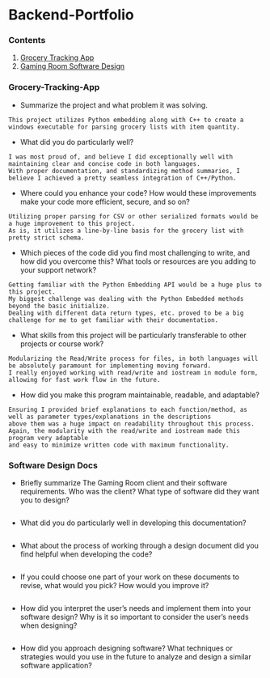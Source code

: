 # Backend-Portfolio

### Contents
1. [Grocery Tracking App](README.md#grocery-tracking-app)
2. [Gaming Room Software Design](README.md#software-design-docs)



### Grocery-Tracking-App

- Summarize the project and what problem it was solving.

```
This project utilizes Python embedding along with C++ to create a windows executable for parsing grocery lists with item quantity.
```

- What did you do particularly well?

```
I was most proud of, and believe I did exceptionally well with maintaining clear and concise code in both languages.  
With proper documentation, and standardizing method summaries, I believe I achieved a pretty seamless integration of C++/Python.
```

- Where could you enhance your code? How would these improvements make your code more efficient, secure, and so on?

```
Utilizing proper parsing for CSV or other serialized formats would be a huge improvement to this project.  
As is, it utilizes a line-by-line basis for the grocery list with pretty strict schema.
```

- Which pieces of the code did you find most challenging to write, and how did you overcome this? What tools or resources are you adding to your support network?

```
Getting familiar with the Python Embedding API would be a huge plus to this project.  
My biggest challenge was dealing with the Python Embedded methods beyond the basic initialize. 
Dealing with different data return types, etc. proved to be a big challenge for me to get familiar with their documentation.
```

- What skills from this project will be particularly transferable to other projects or course work?

```
Modularizing the Read/Write process for files, in both languages will be absolutely paramount for implementing moving forward. 
I really enjoyed working with read/write and iostream in module form, allowing for fast work flow in the future.
```

- How did you make this program maintainable, readable, and adaptable?

```
Ensuring I provided brief explanations to each function/method, as well as parameter types/explanations in the descriptions
above them was a huge impact on readability throughout this process.  Again, the modularity with the read/write and iostream made this program very adaptable
and easy to minimize written code with maximum functionality.
```

### Software Design Docs

- Briefly summarize The Gaming Room client and their software requirements. Who was the client? What type of software did they want you to design?
```

```
- What did you do particularly well in developing this documentation?
```

```
- What about the process of working through a design document did you find helpful when developing the code?
```

```
- If you could choose one part of your work on these documents to revise, what would you pick? How would you improve it?
```

```
- How did you interpret the user’s needs and implement them into your software design? Why is it so important to consider the user’s needs when designing?
```

```
- How did you approach designing software? What techniques or strategies would you use in the future to analyze and design a similar software application?
```

```
